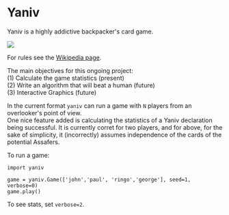 # Yaniv
Yaniv is a highly addictive backpacker's card game. 

![](https://pbs.twimg.com/profile_images/1265531457/kaka_400x400.png)

For rules see the [Wikipedia page](https://en.wikipedia.org/wiki/Yaniv_(card_game)).


The main objectives for this ongoing project:     
(1) Calculate the game statistics (present)    
(2) Write an algorithm that will beat a human (future)     
(3) Interactive Graphics (future)     

In the current format `yaniv` can run a game with `N` players from an overlooker's point of view.  
One nice feature added is calculating the statistics of a Yaniv declaration being successful. 
It is currently corret for two players, and for above, for the sake of simplicity, it (incorrectly) assumes independence of the cards of the potential Assafers. 

To run a game:
```python3
import yaniv

game = yaniv.Game(['john','paul', 'ringo','george'], seed=1, verbose=0)
game.play()
```

To see stats, set `verbose=2`.
